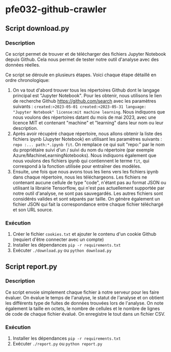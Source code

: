 # pfe032-github-crawler

## Script download.py

### Description

Ce script permet de trouver et de télécharger des fichiers Jupyter Notebook depuis Github. Cela nous permet de tester notre outil d'analyse avec des données réelles.

Ce script se déroule en plusieurs étapes. Voici chaque étape détaillé en ordre chronologique:

1. On va tout d'abord trouver tous les répertoires Github dont le langage principal est "Jupyter Notebook". Pour les obtenir, nous utilisons le lien de recherche Github https://github.com/search avec les paramètres suivants : `created:>2023-05-01 created:<2023-05-31 language: "Jupyter Notebook" license:mit machine learning`. Nous indiquons que nous voulons des répertoires datant du mois de mai 2023, avec une licence MIT et contenant "machine" et "learning" dans leur nom ou leur description.
2. Après avoir récupéré chaque répertoire, nous allons obtenir la liste des fichiers ipynb (Jupyter Notebook) en utilisant les paramètres suivants : `repo :... path:*.ipynb fit`. On remplace ce qui suit "repo:" par le nom du propriétaire suivi d'un / suivi du nom du répertoire (par exemple Azure/MachineLearningNotebooks). Nous indiquons également que nous voulons des fichiers ipynb qui contiennent le terme `fit`, qui correspond à la fonction utilisée pour entraîner des modèles.
3. Ensuite, une fois que nous avons tous les liens vers les fichiers ipynb dans chaque répertoire, nous les téléchargeons. Les fichiers ne contenant aucune cellule de type "code", n'étant pas au format JSON ou utilisant la librairie Tensorflow, qui n'est pas actuellement supportée par notre outil d'analyse, ne sont pas sauvegardés. Les autres fichiers sont considérés valides et sont séparés par taille. On génère également un fichier JSON qui fait la correspondance entre chaque fichier téléchargé et son URL source.

### Exécution

1. Créer le fichier ``cookies.txt`` et ajouter le contenu d'un cookie Github (requiert d'être connecter avec un compte)
2. Installer les dépendances `pip -r requirements.txt`
3. Exécuter `./download.py` ou `python download.py`

## Script report.py

### Description

Ce script envoie simplement chaque fichier à notre serveur pour les faire évaluer. On évalue le temps de l'analyse, le statut de l'analyse et on obtient les différents type de fuites de données trouvées lors de l'analyse. On note également la taille en octets, le nombre de cellules et le nombre de lignes de code de chaque fichier évalué. On enregistre le tout dans un fichier CSV.

### Exécution

1. Installer les dépendances `pip -r requirements.txt`
2. Exécuter `./report.py` ou `python report.py`
